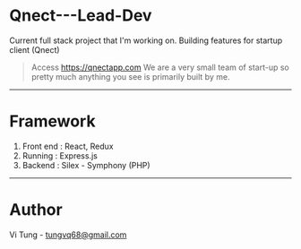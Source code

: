 # Qnect---Lead-Dev
Current full stack project that I'm working on. Building features for startup client (Qnect)

> Access https://qnectapp.com
> We are a very small team of start-up so pretty much anything you see is primarily built by me.

---

# Framework
1. Front end : React, Redux
2. Running :  Express.js
3. Backend : Silex - Symphony (PHP)


---

# Author
Vi Tung - tungvq68@gmail.com
